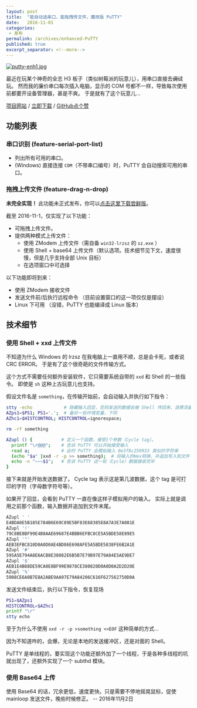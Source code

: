 ```yaml
---
layout: post
title:  "能自动选串口，能拖拽传文件，魔改版 PuTTY"
date:   2016-11-01
categories: 
 - 发布
permalink: /archives/enhanced-PuTTY
published: true
excerpt_separator: <!--more-->
---
```


[![putty-enh1.jpg](https://ooo.0o0.ooo/2016/11/01/5818650e03742.jpg)](https://laobubu.net/PuTTY)

最近在玩某个神奇的全志 H3 板子（类似树莓派的玩意儿），用串口直接去~~调试~~玩。
然而我的廉价串口每次插入电脑，显示的 COM 号都不一样，导致每次使用前都要开设备管理器，甚是不爽。
于是就有了这个玩意儿…

[项目网站](https://laobubu.net/PuTTY)  /  [立即下载](https://github.com/laobubu/PuTTY/releases/)  /  [GitHub点个赞](https://github.com/laobubu/PuTTY)

<!--more-->

## 功能列表

### 串口识别 (feature-serial-port-list)

- 列出所有可用的串口。
- (Windows) 直接连接 `COM`（不带串口编号）时，PuTTY 会自动搜索可用的串口。

### 拖拽上传文件 (feature-drag-n-drop)

**未完全实现！** 此功能未正式发布，你可以[点击这里下载尝鲜版](https://ci.appveyor.com/project/laobubu/putty/build/1.0.13/artifacts)。

截至 2016-11-1，仅实现了以下功能：

- 可拖拽上传文件。
- 提供两种模式上传文件：
  - 使用 ZModem 上传文件（需自备 `win32-lrzsz` 的 `sz.exe` ）
  - 使用 Shell + base64 上传文件（默认选项。技术细节见下文，速度很慢，但是几乎支持全部 Unix 目标）
  - 在选项窗口中可选择

以下功能即将到来：

- 使用 ZModem 接收文件
- 发送文件前/后执行远程命令  （目前设置窗口的这一项仅仅是摆设）
- Linux 下可用   （没错，PuTTY 也能编译成 Linux 版本）

## 技术细节

### 使用 Shell + xxd 上传文件

不知道为什么 Windows 的 lrzsz 在我电脑上一直用不顺，总是会卡死，或者说 CRC ERROR。
于是有了这个很奇葩的文件传输方式。

这个方式不需要任何额外安装软件，它只需要系统自带的 `xxd` 和 Shell 的一些指令。
即使是 `sh` 这种上古玩意儿也支持。

假设文件名是 `something`，在传输开始前，会自动输入并执行如下指令：

```bash
stty -echo            # 隐藏输入回显，否则发送的数据会被 Shell 传回来，浪费流量
AZps1=$PS1; PS1='.';  # 备份一些环境变量，下同
AZhc1=$HISTCONTROL; HISTCONTROL=ignorespace;

rm -rf something

AZupl () {           # 定义一个函数，接受1个参数（Cycle tag）。
  printf "\r@@@";    # 告诉 PuTTY 可以开始接受输入
  read a;            # 此时 PuTTY 会模拟输入 0e3f8c250933 类似的字符串
  (echo "$a" |xxd -r -p >> something);  # 将输入的Hex转换，并追加写入到文件
  echo -n "~~~$1";   # 告诉 PuTTY 这一轮（Cycle）数据接收完毕
}
```

接下来就是开始发送数据了。
Cycle tag 表示这是第几波数据，这个 tag 是可打印的字符（字母数字符号等）。

如果开了回显，会看到 PuTTY 一直在像这样子模拟用户的输入。
实际上就是调用之前那个函数，输入数据并追加到文件末尾。

```bash
AZupl ' '
E4BDA0E5B185E784B6E69C89E5BF83E68385E8A7A3E7A081E
AZupl '!'
79C8BE8BF99E4B8AAE69687E4BBB6EFBC8CE5A5BDE58E89E5
AZupl '"'
AEB3EFBC810D0A0D0AE4BD86E698AFE5A5BDE5838FE6B2A1E
AZupl '#'
595A5E794A8E6ACB8E38082E6B5B7E79B97E79A84E5AE9DE7
AZupl '$'
AEB1E4B88DE59CA8E8BF99E9878CE380820D0A0D0A2D2D20E
AZupl '%'
5908CE6A0B7E8A2ABE9AA97E79A84206C616F627562750D0A
```

发送文件结束后，执行以下指令，恢复现场

```bash
PS1=$AZps1
HISTCONTROL=$AZhc1
printf "\r"
stty echo
```

至于为什么不使用 `xxd -r -p >something <<EOF` 这种简单的方式…

因为不知道咋的，会爆，无论是本地的发送缓冲区，还是对面的 Shell。

PuTTY 是单线程的，要实现这个功能还额外加了一个线程，于是各种多线程的坑就出现了，还额外实现了一个 subthd 模块。

### 使用 Base64 上传

使用 Base64 的话，冗余更低，速度更快。只是需要不停地摇晃鼠标，促使 mainloop 发送文件，晚些时候修正。 -- 2016年11月2日

